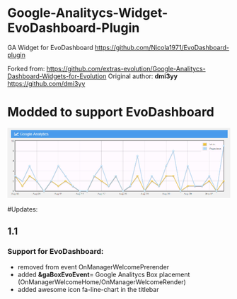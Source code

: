 Google-Analitycs-Widget-EvoDashboard-Plugin
===========================================
GA Widget for EvoDashboard https://github.com/Nicola1971/EvoDashboard-plugin

Forked from: https://github.com/extras-evolution/Google-Analitycs-Dashboard-Widgets-for-Evolution
Original author: **dmi3yy** https://github.com/dmi3yy

# Modded to support EvoDashboard

![ga evodashboard widget](https://raw.githubusercontent.com/Nicola1971/training-materials/master/Images/ga/analitycs-widget.jpg)

#Updates:

## 1.1
### Support for EvoDashboard:
* removed from event OnManagerWelcomePrerender
* added **&gaBoxEvoEvent**= Google Analitycs Box placement (OnManagerWelcomeHome/OnManagerWelcomeRender)
* added awesome icon fa-line-chart in the titlebar 

